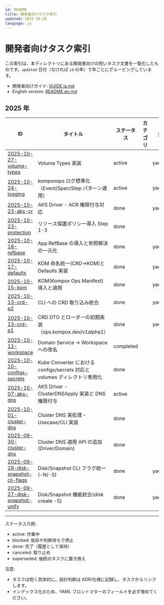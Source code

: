 ```yaml
---
id: README
title: 開発者向けタスク索引
updated: 2025-10-28
language: ja
---
```


# 開発者向けタスク索引

この索引は、本ディレクトリにある開発者向けの短いタスク文書を一覧化したものです。`updated` 日付（なければ `id` の年）で年ごとにグルーピングしています。

- 開発者向けガイド: [GUIDE.ja.md](./GUIDE.ja.md)
- English version: [README.en.md](./README.en.md)

## 2025 年

| ID | タイトル | ステータス | カテゴリ | 担当 | 更新日 | 言語 |
|---|---|---|---|---|---|---|
| [2025-10-27-volume-types](./2025-10-27-volume-types.ja.md) | Volume Types 実装 | active |  | yaegashi | 2025-10-28 | ja |
| [2025-10-24-logging](./2025-10-24-logging.ja.md) | kompoxops ログ標準化（Event/Span/Step パターン適用） | active |  | yaegashi | 2025-10-27 | ja |
| [2025-10-23-aks-cr](./2025-10-23-aks-cr.ja.md) | AKS Driver - ACR 権限付与対応 | done |  | yaegashi | 2025-10-23 | ja |
| [2025-10-23-protection](./2025-10-23-protection.ja.md) | リソース保護ポリシー導入 Step 1-3 | done |  |  | 2025-10-23 | ja |
| [2025-10-18-refbase](./2025-10-18-refbase.ja.md) | App.RefBase の導入と参照解決の一元化 | done |  | yaegashi | 2025-10-19 | ja |
| [2025-10-17-defaults](./2025-10-17-defaults.ja.md) | KOM 命名統一(CRD→KOM)と Defaults 実装 | done |  | yaegashi | 2025-10-17 | ja |
| [2025-10-15-kom](./2025-10-15-kom.ja.md) | KOM(Kompox Ops Manifest) 導入と適用 | done |  | yaegashi | 2025-10-15 | ja |
| [2025-10-13-crd-p2](./2025-10-13-crd-p2.ja.md) | CLI への CRD 取り込み統合 | done |  | yaegsahi | 2025-10-13 | ja |
| [2025-10-13-crd-p1](./2025-10-13-crd-p1.ja.md) | CRD DTO とローダーの初期実装（ops.kompox.dev/v1alpha1） | done |  | yaegashi | 2025-10-13 | ja |
| [2025-10-12-workspace](./2025-10-12-workspace.ja.md) | Domain Service → Workspace への改名 | completed |  |  | 2025-10-12 | ja |
| [2025-10-10-configs-secrets](./2025-10-10-configs-secrets.md) | Kube Converter における configs/secrets 対応と volumes ディレクトリ専用化 | done |  |  | 2025-10-11 | ja |
| [2025-10-07-aks-dns](./2025-10-07-aks-dns.ja.md) | AKS Driver - ClusterDNSApply 実装と DNS 権限付与 | active |  |  | 2025-10-08 | ja |
| [2025-10-01-cluster-dns](./2025-10-01-cluster-dns.ja.md) | Cluster DNS 実処理・Usecase/CLI 実装 | done |  |  | 2025-10-06 | ja |
| [2025-09-30-cluster-dns](./2025-09-30-cluster-dns.ja.md) | Cluster DNS 適用 API の追加(Driver/Domain) | done |  |  | 2025-10-06 | ja |
| [2025-09-28-disk-snapshot-cli-flags](./2025-09-28-disk-snapshot-cli-flags.ja.md) | Disk/Snapshot CLI フラグ統一(-N/-S) | done |  | yaegashi | 2025-09-29 | ja |
| [2025-09-27-disk-snapshot-unify](./2025-09-27-disk-snapshot-unify.ja.md) | Disk/Snapshot 機能統合(disk create -S) | done |  | yaegashi | 2025-09-29 | ja |

---

ステータス凡例:
- active: 作業中
- blocked: 依存や判断待ちで停止
- done: 完了（履歴として保持）
- canceled: 取り止め
- superseded: 後続のタスクに置き換え

注意:
- タスクは短く具体的に。設計判断は ADR/仕様に記録し、タスクからリンクします。
- インデックス化のため、YAML フロントマターのフィールドを必ず埋めてください。
